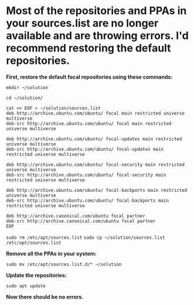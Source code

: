 # Most of the repositories and PPAs in your sources.list are no longer available and are throwing errors. I'd recommend restoring the default repositories.

**First, restore the default focal repositories using these commands:**

`mkdir ~/solution`

`cd ~/solution/`

```
cat << EOF > ~/solution/sources.list
deb http://archive.ubuntu.com/ubuntu/ focal main restricted universe multiverse
deb-src http://archive.ubuntu.com/ubuntu/ focal main restricted universe multiverse

deb http://archive.ubuntu.com/ubuntu/ focal-updates main restricted universe multiverse
deb-src http://archive.ubuntu.com/ubuntu/ focal-updates main restricted universe multiverse

deb http://archive.ubuntu.com/ubuntu/ focal-security main restricted universe multiverse
deb-src http://archive.ubuntu.com/ubuntu/ focal-security main restricted universe multiverse

deb http://archive.ubuntu.com/ubuntu/ focal-backports main restricted universe multiverse
deb-src http://archive.ubuntu.com/ubuntu/ focal-backports main restricted universe multiverse

deb http://archive.canonical.com/ubuntu focal partner
deb-src http://archive.canonical.com/ubuntu focal partner
EOF
```

`sudo rm /etc/apt/sources.list`
`sudo cp ~/solution/sources.list /etc/apt/sources.list`

**Remove all the PPAs in your system:**

`sudo mv /etc/apt/sources.list.d/* ~/solution`

**Update the repositories:**

`sudo apt update`

**Now there should be no errors.**